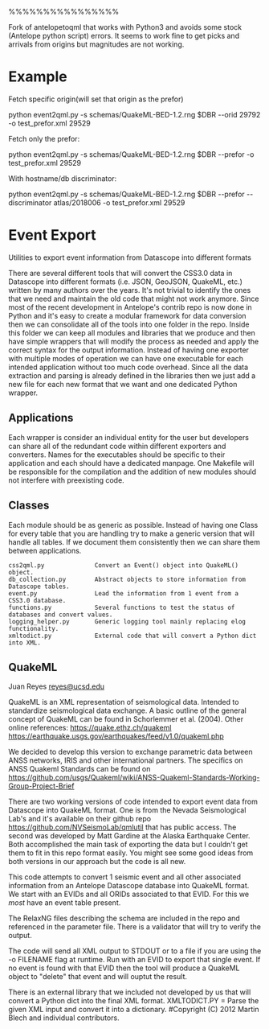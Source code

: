 
%%%%%%%%%%%%%%%%

Fork of antelopetoqml that works with Python3 and avoids some stock (Antelope python script) errors. It seems to work fine to get picks and arrivals from origins but magnitudes are not working.




Example
======

Fetch specific origin(will set that origin as the prefor)

python event2qml.py -s schemas/QuakeML-BED-1.2.rng $DBR --orid 29792 -o test_prefor.xml 29529

Fetch only the prefor:

python event2qml.py -s schemas/QuakeML-BED-1.2.rng $DBR --prefor -o test_prefor.xml 29529

With hostname/db discriminator:

python event2qml.py -s schemas/QuakeML-BED-1.2.rng $DBR --prefor --discriminator atlas/2018006 -o test_prefor.xml 29529

Event Export
=======
Utilities to export event information from Datascope into different formats

There are several different tools that will convert the CSS3.0 data in Datascope
into different formats (i.e. JSON, GeoJSON, QuakeML, etc.) written by many authors
over the years. It's not trivial to identify the ones that we need and maintain the
old code that might not work anymore. Since most of the recent development in
Antelope's contrib repo is now done in Python and it's easy to create a modular
framework for data conversion then we can consolidate all of the tools into one
folder in the repo. Inside this folder we can keep all modules and libraries that
we produce and then have simple wrappers that will modify the process as needed and
apply the correct syntax for the output information. Instead of having one exporter
with multiple modes of operation we can have one executable for each intended application
without too much code overhead. Since all the data extraction and parsing is already
defined in the libraries then we just add a new file for each new format that we want
and one dedicated Python wrapper.

Applications
------------
Each wrapper is consider an individual entity for the user but developers can share
all of the redundant code within different exporters and converters. Names for the
executables should be specific to their application and each should have a dedicated
manpage. One Makefile will be responsible for the compilation and the addition of new
modules should not interfere with preexisting code.

Classes
-------
Each module should be as generic as possible. Instead of having one Class for every
table that you are handling try to make a generic version that will handle all tables.
If we document them consistently then we can share them between applications.

    css2qml.py              Convert an Event() object into QuakeML() object.
    db_collection.py        Abstract objects to store information from Datascope tables.
    event.py                Lead the information from 1 event from a CSS3.0 database.
    functions.py            Several functions to test the status of databases and convert values.
    logging_helper.py       Generic logging tool mainly replacing elog functionality.
    xmltodict.py            External code that will convert a Python dict into XML.


QuakeML
------
Juan Reyes
reyes@ucsd.edu

QuakeML is an XML representation of seismological data. Intended to standardize seismological
data exchange. A basic outline of the general concept of QuakeML can be found in
Schorlemmer et al. (2004). Other online references:
    https://quake.ethz.ch/quakeml
    https://earthquake.usgs.gov/earthquakes/feed/v1.0/quakeml.php

We decided to develop this version to exchange parametric data between ANSS networks,
IRIS and other international partners. The specifics on ANSS Quakeml Standards can be
found on https://github.com/usgs/Quakeml/wiki/ANSS-Quakeml-Standards-Working-Group-Project-Brief

There are two working versions of code intended to export event data from Datascope into
QuakeML format. One is from the Nevada Seismological Lab's and it's available on their
github repo https://github.com/NVSeismoLab/qmlutil that has public access. The second was
developed by Matt Gardine at the Alaska Earthquake Center. Both accomplished the main task
of exporting the data but I couldn't get them to fit in this repo format easily. You might
see some good ideas from both versions in our approach but the code is all new.

This code attempts to convert 1 seismic event and all other associated information from
an Antelope Datascope database into QuakeML format. We start with an EVIDs and all ORIDs
associated to that EVID. For this we *most* have an event table present.

The RelaxNG files describing the schema are included in the repo and referenced in the
parameter file. There is a validator that will try to verify the output.

The code will send all XML output to STDOUT or to a file if you are using the -o FILENAME
flag at runtime. Run with an EVID to export that single event. If no event is found with
that EVID then the tool will produce a QuakeML object to "delete" that event and will ouptut
the result.

There is an external library that we included not developed by us that will convert a Python
dict into the final XML format.
    XMLTODICT.PY = Parse the given XML input and convert it into a dictionary.
    #Copyright (C) 2012 Martin Blech and individual contributors.

